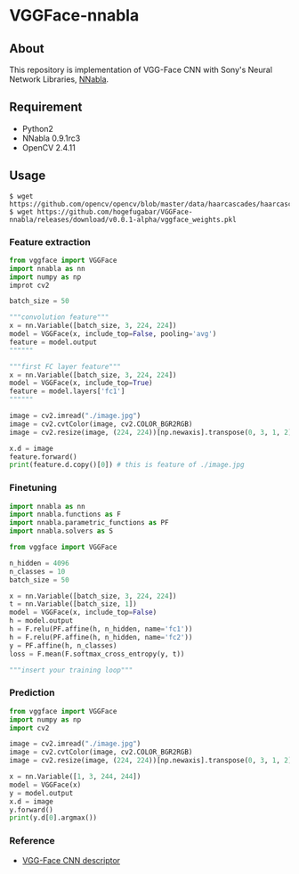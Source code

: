 # VGGFace-nnabla

## About
This repository is implementation of VGG-Face CNN with Sony's Neural Network Libraries, [NNabla](https://github.com/sony/nnabla).

## Requirement
- Python2
- NNabla 0.9.1rc3
- OpenCV 2.4.11

## Usage
```
$ wget https://github.com/opencv/opencv/blob/master/data/haarcascades/haarcascade_frontalface_alt.xml
$ wget https://github.com/hogefugabar/VGGFace-nnabla/releases/download/v0.0.1-alpha/vggface_weights.pkl
```

### Feature extraction
```py
from vggface import VGGFace
import nnabla as nn
import numpy as np
improt cv2

batch_size = 50

"""convolution feature"""
x = nn.Variable([batch_size, 3, 224, 224])
model = VGGFace(x, include_top=False, pooling='avg')
feature = model.output
""""""

"""first FC layer feature"""
x = nn.Variable([batch_size, 3, 224, 224])
model = VGGFace(x, include_top=True)
feature = model.layers['fc1']
""""""

image = cv2.imread("./image.jpg")
image = cv2.cvtColor(image, cv2.COLOR_BGR2RGB)
image = cv2.resize(image, (224, 224))[np.newaxis].transpose(0, 3, 1, 2)/255.

x.d = image
feature.forward()
print(feature.d.copy()[0]) # this is feature of ./image.jpg
```


### Finetuning
```py
import nnabla as nn
import nnabla.functions as F
import nnabla.parametric_functions as PF
import nnabla.solvers as S

from vggface import VGGFace

n_hidden = 4096
n_classes = 10
batch_size = 50

x = nn.Variable([batch_size, 3, 224, 224])
t = nn.Variable([batch_size, 1])
model = VGGFace(x, include_top=False)
h = model.output
h = F.relu(PF.affine(h, n_hidden, name='fc1'))
h = F.relu(PF.affine(h, n_hidden, name='fc2'))
y = PF.affine(h, n_classes)
loss = F.mean(F.softmax_cross_entropy(y, t))

"""insert your training loop"""
```

### Prediction
```py
from vggface import VGGFace
import numpy as np
import cv2

image = cv2.imread("./image.jpg")
image = cv2.cvtColor(image, cv2.COLOR_BGR2RGB)
image = cv2.resize(image, (224, 224))[np.newaxis].transpose(0, 3, 1, 2)/255.

x = nn.Variable([1, 3, 244, 244])
model = VGGFace(x)
y = model.output
x.d = image
y.forward()
print(y.d[0].argmax())
```

### Reference
- [VGG-Face CNN descriptor](http://www.robots.ox.ac.uk/~vgg/software/vgg_face/)
